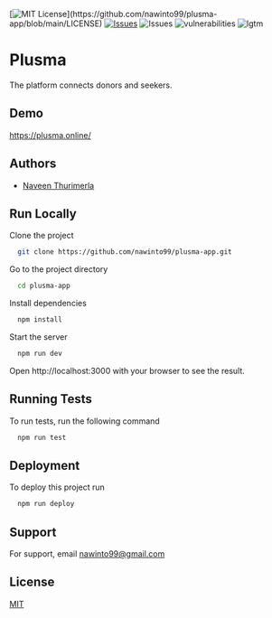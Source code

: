 
[![MIT License](https://img.shields.io/apm/l/atomic-design-ui.svg?)](https://github.com/nawinto99/plusma-app/blob/main/LICENSE) 
[![Issues](https://img.shields.io/github/issues/nawinto99/plusma-app)](https://github.com/nawinto99/plusma-app/issues)
![Issues](https://img.shields.io/github/checks-status/nawinto99/plusma-app/main)
![vulnerabilities](https://img.shields.io/snyk/vulnerabilities/github/nawinto99/plusma-app)
![lgtm](https://img.shields.io/lgtm/alerts/github/nawinto99/plusma-app)

# Plusma

The platform connects donors and seekers.

## Demo

https://plusma.online/
  
## Authors

- [Naveen Thurimerla](https://www.github.com/nawinto99)

## Run Locally

Clone the project

```bash
  git clone https://github.com/nawinto99/plusma-app.git
```

Go to the project directory

```bash
  cd plusma-app
```

Install dependencies

```bash
  npm install
```

Start the server

```bash
  npm run dev
```

Open http://localhost:3000 with your browser to see the result.
  
## Running Tests

To run tests, run the following command

```bash
  npm run test
```

  
## Deployment

To deploy this project run

```bash
  npm run deploy
```

  
## Support

For support, email nawinto99@gmail.com  
## License

[MIT](https://github.com/nawinto99/plusma-app/blob/main/LICENSE)

  
